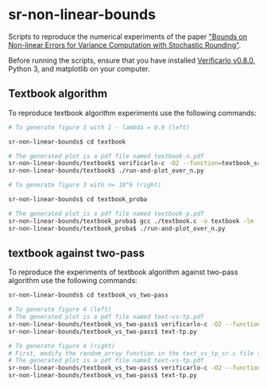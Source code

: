 # sr-non-linear-bounds

Scripts to reproduce the numerical experiments of the paper ["Bounds on Non-linear Errors for Variance Computation with Stochastic Rounding"](https://hal.science/hal-04056057).

Before running the scripts, ensure that you have installed [Verificarlo v0.8.0](https://github.com/verificarlo/verificarlo/releases/tag/v0.8.0), Python 3, and matplotlib on your computer.


## Textbook algorithm

To reproduce textbook algorithm experiments use the following commands:


```bash
# To generate figure 3 with 1 - lambda = 0.9 (left)

sr-non-linear-bounds$ cd textbook

# The generated plot is a pdf file named textbook-n.pdf
sr-non-linear-bounds/textbook$ verificarlo-c -O2 --function=textbook_sr ./textbook.c -o textbook -lm
sr-non-linear-bounds/textbook$ ./run-and-plot_over_n.py

# To generate figure 3 with n= 10^6 (right)

sr-non-linear-bounds$ cd textbook_proba

# The generated plot is a pdf file named textbook-p.pdf
sr-non-linear-bounds/textbook_proba$ gcc ./textbook.c -o textbook -lm
sr-non-linear-bounds/textbook_proba$ ./run-and-plot_over_n.py
```

## textbook against two-pass

To reproduce the experiments of textbook algorithm against two-pass algorithm use the following commands:

```bash
sr-non-linear-bounds$ cd textbook_vs_two-pass

# To generate figure 4 (left)
# The generated plot is a pdf file named text-vs-tp.pdf
sr-non-linear-bounds/textbook_vs_two-pass$ verificarlo-c -O2 --function=text_vs_tp_sr ./text_vs_tp_sr.c -o text_vs_tp_sr -lm
sr-non-linear-bounds/textbook_vs_two-pass$ text-tp.py

# To generate figure 4 (right)
# First, modify the random_array function in the text_vs_tp_sr.c file to generate random values between 1024 and 1025.
# The generated plot is a pdf file named text-vs-tp.pdf
sr-non-linear-bounds/textbook_vs_two-pass$ verificarlo-c -O2 --function=text_vs_tp_sr ./text_vs_tp_sr.c -o text_vs_tp_sr -lm
sr-non-linear-bounds/textbook_vs_two-pass$ text-tp.py
